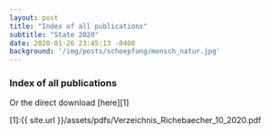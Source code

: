 ```yaml
---
layout: post
title: "Index of all publications"
subtitle: "State 2020"
date: 2020-01-26 23:45:13 -0400
background: '/img/posts/schoepfung/mensch_natur.jpg'
---
```


### Index of all publications
<object data="/assets/pdfs/Verzeichnis_Richebaecher_10_2020.pdf" width="1000" height="1000" type='application/pdf'></object>

Or the direct download [here][1]

[1]:{{ site.url }}/assets/pdfs/Verzeichnis_Richebaecher_10_2020.pdf